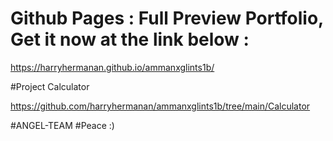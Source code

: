 # Github Pages : Full Preview Portfolio, Get it now at the link below :

https://harryhermanan.github.io/ammanxglints1b/

#Project Calculator

https://github.com/harryhermanan/ammanxglints1b/tree/main/Calculator

#ANGEL-TEAM
#Peace :)
